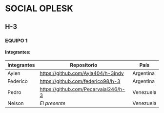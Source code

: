 # SOCIAL OPLESK
## H-3
### EQUIPO 1
#### Integrantes:

| Integrantes | Repositorio | País |
| -------- | --------- | ---------- |
| Aylen | https://github.com/Ayla404/h-3indv | Argentina |
| Federico | https://github.com/federico98/h-3 | Argentina |
| Pedro | https://github.com/Pecarvajal246/h-3 | Venezuela |
| Nelson | *El presente* | Venezuela |
